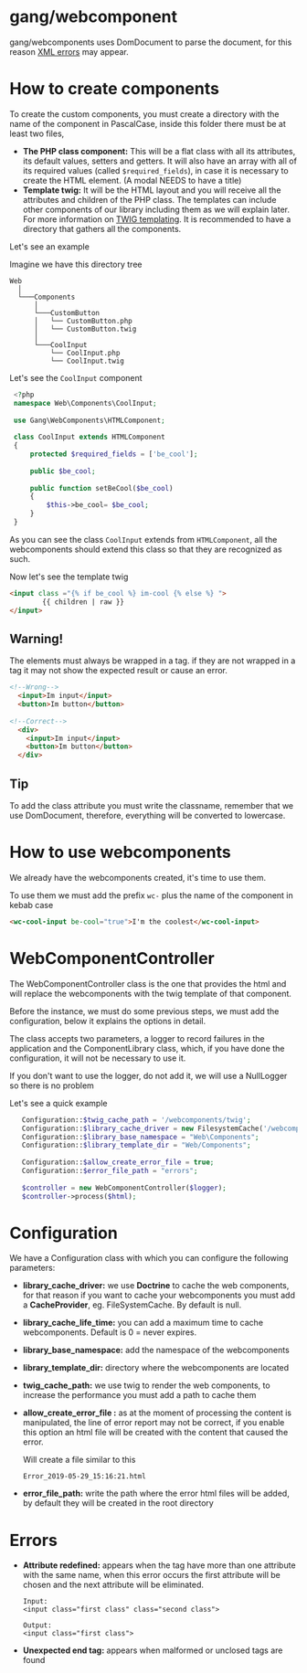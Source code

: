 
# gang/webcomponent
  gang/webcomponents uses DomDocument to parse the document, for this reason [XML errors](http://www.xmlsoft.org/html/libxml-xmlerror.html) may appear.
  
# How to create components
To create the custom components, you must create a directory with the name of the component in PascalCase,
inside this folder there must be at least two files,
* **The PHP class component:** This will be a flat class with all its attributes, its default values, setters and getters. 
It will also have an array with all of its required values ​​(called ``$required_fields``), in case it is necessary to create 
the HTML element. (A modal NEEDS to have a title)
* **Template twig:** It will be the HTML layout and you will receive all the attributes and children of the PHP class. 
The templates can include other components of our library including them as we will explain later. For more information on [TWIG templating](https://twig.symfony.com/doc/1.x/templates.html). 
It is recommended to have a directory that gathers all the components.

Let's see an example

Imagine we have this directory tree

```
Web
  │
  └───Components    
      │
      └───CustomButton
      │   └── CustomButton.php
      │   └── CustomButton.twig
      │   
      └───CoolInput
          └── CoolInput.php
          └── CoolInput.twig
```
Let's see the ``CoolInput`` component
```php
 <?php
 namespace Web\Components\CoolInput;
 
 use Gang\WebComponents\HTMLComponent;
 
 class CoolInput extends HTMLComponent
 {
     protected $required_fields = ['be_cool'];
     
     public $be_cool;
 
     public function setBeCool($be_cool)
     {
         $this->be_cool= $be_cool;
     }
 }
```

As you can see the class ``CoolInput`` extends from ``HTMLComponent``, all the webcomponents should extend this class so that 
they are recognized as such.

Now let's see the template twig
```html
<input class ="{% if be_cool %} im-cool {% else %} ">
        {{ children | raw }}
</input>
```
## Warning!
The elements must always be wrapped in a tag. if they are not wrapped in a tag it may not show the expected result or 
cause an error.
```html
<!--Wrong-->
  <input>Im input</input>
  <button>Im button</button>
  
<!--Correct-->
  <div>
    <input>Im input</input>
    <button>Im button</button>
  </div>
```
## Tip

To add the class attribute you must write the classname, remember that we use DomDocument, therefore, everything will 
be converted to lowercase.

# How to use webcomponents
We already have the webcomponents created, it's time to use them.

To use them we must add the prefix ``wc-`` plus the name of the component in kebab case
```html
<wc-cool-input be-cool="true">I'm the coolest</wc-cool-input>
```
# WebComponentController
The WebComponentController class is the one that provides the html and will replace the webcomponents with the twig template of that component.

Before the instance, we must do some previous steps, we must add the configuration, below it explains the options in detail.

The class accepts two parameters, a logger to record failures in the application and the ComponentLibrary class, which, 
if you have done the configuration, it will not be necessary to use it.

If you don't want to use the logger, do not add it, we will use a NullLogger so there is no problem

Let's see a quick example

 ```php
    Configuration::$twig_cache_path = '/webcomponents/twig';
    Configuration::$library_cache_driver = new FilesystemCache('/webcomponents/library');
    Configuration::$library_base_namespace = "Web\Components";
    Configuration::$library_template_dir = "Web/Components";
    
    Configuration::$allow_create_error_file = true;
    Configuration::$error_file_path = "errors";
     
    $controller = new WebComponentController($logger);
    $controller->process($html);
  ```


# Configuration
We have a Configuration class with which you can configure the following parameters:

* **library_cache_driver:**
  we use **Doctrine** to cache the web components, for that reason if you want to cache your webcomponents you must add a **CacheProvider**, eg. FileSystemCache.
  By default is null.
  
* **library_cache_life_time:**
  you can add a maximum time to cache webcomponents. Default is 0 = never expires.
  
* **library_base_namespace:**
  add the namespace of the webcomponents
  
* **library_template_dir:**
  directory where the webcomponents are located
  
* **twig_cache_path:**
  we use twig to render the web components, to increase the performance you must add a path to cache them
 
* **allow_create_error_file :** 
  as at the moment of processing the content is manipulated, the line of error report may not be correct, 
  if you enable this option an html file will be created with the content that caused the error.
  
  Will create a file similar to this
  
  ```
  Error_2019-05-29_15:16:21.html
  ```
  
* **error_file_path:**
  write the path where the error html files will be added, by default they will be created in the root directory


# Errors 
* **Attribute redefined:** 
 appears when the tag have more than one attribute with the same name, when this error occurs
the first attribute will be chosen and the next attribute will be eliminated. 
  ```
  Input:
  <input class="first class" class="second class">
  
  Output:
  <input class="first class">
  ```

* **Unexpected end tag:** appears when malformed or unclosed tags are found


